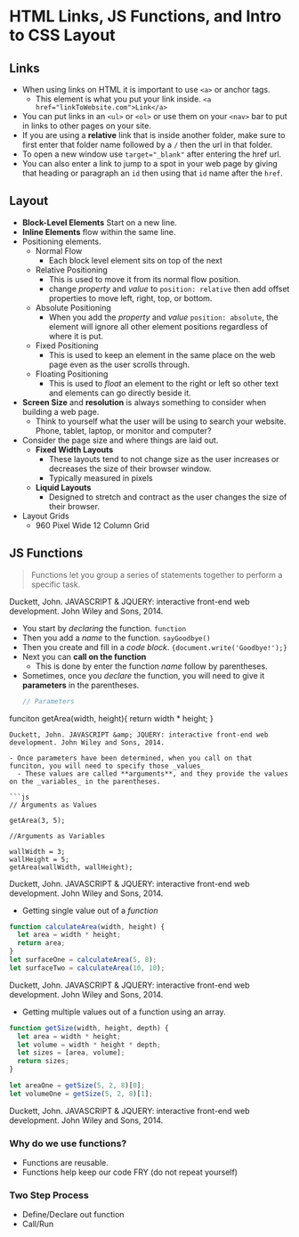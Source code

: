# HTML Links, JS Functions, and Intro to CSS Layout

## Links

- When using links on HTML it is important to use `<a>` or anchor tags.
  - This element is what you put your link inside.
    `<a href="linkToWebsite.com">Link</a>`
- You can put links in an `<ul>` or `<ol>` or use them on your `<nav>` bar to put in links to other pages on your site.
- If you are using a **relative** link that is inside another folder, make sure to first enter that folder name followed by a `/` then the url in that folder.
- To open a new window use `target="_blank"` after entering the href url.
- You can also enter a link to jump to a spot in your web page by giving that heading or paragraph an `id` then using that `id` name after the `href`.

## Layout

- **Block-Level Elements** Start on a new line.
- **Inline Elements** flow within the same line.
- Positioning elements.
  - Normal Flow
    - Each block level element sits on top of the next
  - Relative Positioning
    - This is used to move it from its normal flow position.
    - change _property_ and _value_ to `position: relative` then add offset properties to move left, right, top, or bottom.
  - Absolute Positioning
    - When you add the _property_ and _value_ `position: absolute`, the element will ignore all other element positions regardless of where it is put.
  - Fixed Positioning
    - This is used to keep an element in the same place on the web page even as the user scrolls through.
  - Floating Positioning
    - This is used to _float_ an element to the right or left so other text and elements can go directly beside it.
- **Screen Size** and **resolution** is always something to consider when building a web page.
  - Think to yourself what the user will be using to search your website. Phone, tablet, laptop, or monitor and computer?
- Consider the page size and where things are laid out.
  - **Fixed Width Layouts**
    - These layouts tend to not change size as the user increases or decreases the size of their browser window.
    - Typically measured in pixels
  - **Liquid Layouts**
    - Designed to stretch and contract as the user changes the size of their browser.
- Layout Grids
  - 960 Pixel Wide 12 Column Grid

## JS Functions

> Functions let you group a series of statements together to perform a specific task.

Duckett, John. JAVASCRIPT &amp; JQUERY: interactive front-end web development. John Wiley and Sons, 2014.

- You start by _declaring_ the function. `function`
- Then you add a _name_ to the function. `sayGoodbye()`
- Then you create and fill in a _code block_. `{document.write('Goodbye!');}`
- Next you can **call on the function**
  - This is done by enter the function _name_ follow by parentheses.
- Sometimes, once you _declare_ the function, you will need to give it **parameters** in the parentheses.
  ```js
  // Parameters
  ```

funciton getArea(width, height){
return width \* height;
}

````
Duckett, John. JAVASCRIPT &amp; JQUERY: interactive front-end web development. John Wiley and Sons, 2014.

- Once parameters have been determined, when you call on that funciton, you will need to specify those _values_
  - These values are called **arguments**, and they provide the values on the _variables_ in the parentheses.

```js
// Arguments as Values

getArea(3, 5);

//Arguments as Variables

wallWidth = 3;
wallHeight = 5;
getArea(wallWidth, wallHeight);
````

Duckett, John. JAVASCRIPT &amp; JQUERY: interactive front-end web development. John Wiley and Sons, 2014.

- Getting single value out of a _function_

```js
function calculateArea(width, height) {
  let area = width * height;
  return area;
}
let surfaceOne = calculateArea(5, 8);
let surfaceTwo = calculateArea(10, 10);
```

Duckett, John. JAVASCRIPT &amp; JQUERY: interactive front-end web development. John Wiley and Sons, 2014.

- Getting multiple values out of a function using an array.

```js
function getSize(width, height, depth) {
  let area = width * height;
  let volume = width * height * depth;
  let sizes = [area, volume];
  return sizes;
}

let areaOne = getSize(5, 2, 8)[0];
let volumeOne = getSize(5, 2, 8)[1];
```

Duckett, John. JAVASCRIPT &amp; JQUERY: interactive front-end web development. John Wiley and Sons, 2014.


### Why do we use functions?

- Functions are reusable.
- Functions help keep our code FRY (do not repeat yourself)

### Two Step Process

- Define/Declare out function
- Call/Run